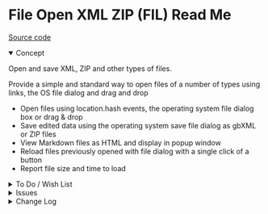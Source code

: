 # File Open XML ZIP (FIL) Read Me


[Source code]( https://github.com/ladybug-tools/spider-gbxml-fixer/blob/master/r0-4-0/fil-file-open-xml-zip/fil-file-open-xml-zip.js )
<details open >

<summary>Concept</summary>

Open and save XML, ZIP and other types of files.

Provide a simple and standard way to open files of a number of types using links, the OS file dialog and drag and drop

* Open files using location.hash events, the operating system file dialog box or drag & drop
* Save edited data using the operating system save file dialog as gbXML or ZIP files
* View Markdown files as HTML and display in popup window
* Reload files previously opened with file dialog with a single click of a button
* Report file size and time to load

</details>

<details>

<summary>To Do / Wish List</summary>

* 2019-05-20 ~ Save edits or difference to a file
* 2019-05-20 ~ Load multiple files via the file dialog or location.hash
* 2019-05-20 ~ Use Fetch for remote files??
* Handle more file types


</details>

<details>

<summary>Issues</summary>


</details>

<details>

<summary>Change Log</summary>

fil-file-open-xml-zip.html/zip 0.4.0

### 2019-05-23 ~ Theo

* F - FIL.js: Add "spifix" to end of file name on save file for xml and zip
* C - FIL: Update readme

### 2019-05-09 ~ Theo

* R - update fil-file-open-xml-zip.html to latest template file

### 2019-05-07 ~ Theo

* D - update readme and FIL text

### 2019-04-30 ~ Theo

* First commit

</details>